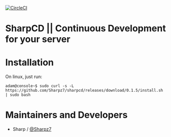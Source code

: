 [![CircleCI](https://circleci.com/gh/Sharpz7/sharpcd.svg?style=svg)](https://circleci.com/gh/Sharpz7/sharpcd)

SharpCD || Continuous Development for your server
===========

Installation
===========
On linux, just run:
```console
adam@console~$ sudo curl -s -L https://github.com/Sharpz7/sharpcd/releases/download/0.1.5/install.sh | sudo bash
```

Maintainers and Developers
==========

-   Sharp / [@Sharpz7](https://github.com/Sharpz7)